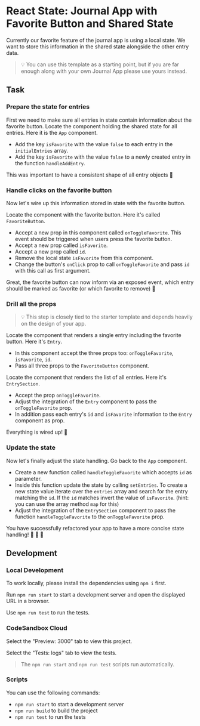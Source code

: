 # React State: Journal App with Favorite Button and Shared State

Currently our favorite feature of the journal app is using a local state. We want to store this information in the shared state alongside the other entry data.

> 💡 You can use this template as a starting point, but if you are far enough along with your own Journal App please use yours instead.

## Task

### Prepare the state for entries

First we need to make sure all entries in state contain information about the favorite button. Locate the component holding the shared state for all entries. Here it is the `App` component.

- Add the key `isFavorite` with the value `false` to each entry in the `initialEntries` array.
- Add the key `isFavorite` with the value `false` to a newly created entry in the function `handleAddEntry`.

This was important to have a consistent shape of all entry objects 🚀

### Handle clicks on the favorite button

Now let's wire up this information stored in state with the favorite button.

Locate the component with the favorite button. Here it's called `FavoriteButton`.

- Accept a new prop in this component called `onToggleFavorite`. This event should be triggered when users press the favorite button.
- Accept a new prop called `isFavorite`.
- Accept a new prop called `id`.
- Remove the local state `isFavorite` from this component.
- Change the button's `onClick` prop to call `onToggleFavorite` and pass `id` with this call as first argument.

Great, the favorite button can now inform via an exposed event, which entry should be marked as favorite (or which favorite to remove) 🚀

### Drill all the props

> 💡 This step is closely tied to the starter template and depends heavily on the design of your app.

Locate the component that renders a single entry including the favorite button. Here it's `Entry`.

- In this component accept the three props too: `onToggleFavorite`, `isFavorite`, `id`.
- Pass all three props to the `FavoriteButton` component.

Locate the component that renders the list of all entries. Here it's `EntrySection`.

- Accept the prop `onToggleFavorite`.
- Adjust the integration of the `Entry` component to pass the `onToggleFavorite` prop.
- In addition pass each entry's `id` and `isFavorite` information to the `Entry` component as prop.

Everything is wired up! 🚀

### Update the state

Now let's finally adjust the state handling. Go back to the `App` component.

- Create a new function called `handleToggleFavorite` which accepts `id` as parameter.
- Inside this function update the state by calling `setEntries`. To create a new state value iterate over the `entries` array and search for the entry matching the `id`. If the `id` matches invert the value of `isFavorite`. (hint: you can use the array method `map` for this)
- Adjust the integration of the `EntrySection` component to pass the function `handleToggleFavorite` to the `onToggleFavorite` prop.

You have successfully refactored your app to have a more concise state handling! 🚀 🚀 🚀

## Development

### Local Development

To work locally, please install the dependencies using `npm i` first.

Run `npm run start` to start a development server and open the displayed URL in a browser.

Use `npm run test` to run the tests.

### CodeSandbox Cloud

Select the "Preview: 3000" tab to view this project.

Select the "Tests: logs" tab to view the tests.

> The `npm run start` and `npm run test` scripts run automatically.

### Scripts

You can use the following commands:

- `npm run start` to start a development server
- `npm run build` to build the project
- `npm run test` to run the tests
